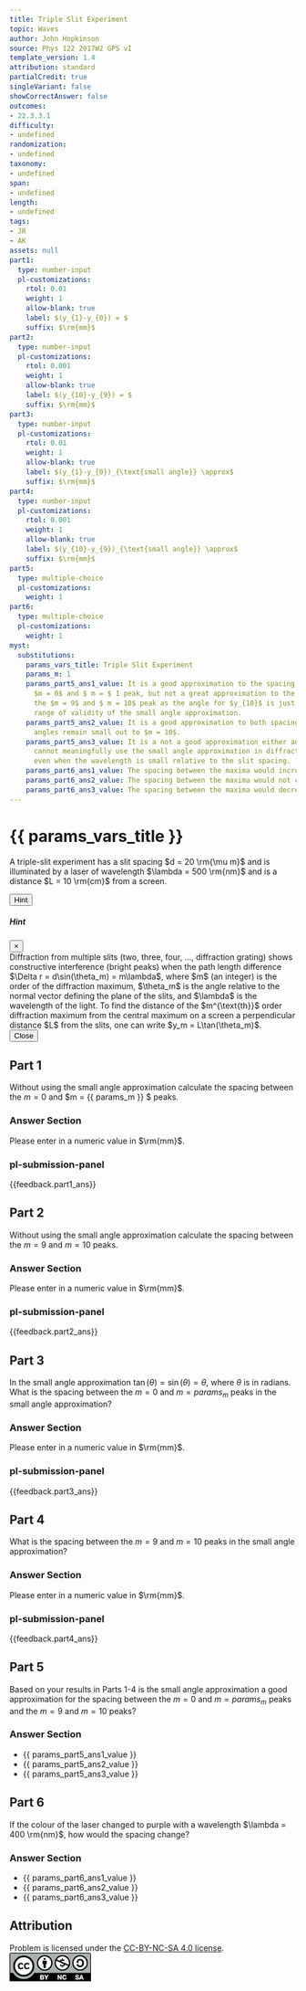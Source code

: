 ```yaml
---
title: Triple Slit Experiment
topic: Waves
author: John Hopkinson
source: Phys 122 2017W2 GPS vI
template_version: 1.4
attribution: standard
partialCredit: true
singleVariant: false
showCorrectAnswer: false
outcomes:
- 22.3.3.1
difficulty:
- undefined
randomization:
- undefined
taxonomy:
- undefined
span:
- undefined
length:
- undefined
tags:
- JR
- AK
assets: null
part1:
  type: number-input
  pl-customizations:
    rtol: 0.01
    weight: 1
    allow-blank: true
    label: $(y_{1}-y_{0}) = $
    suffix: $\rm{mm}$
part2:
  type: number-input
  pl-customizations:
    rtol: 0.001
    weight: 1
    allow-blank: true
    label: $(y_{10}-y_{9}) = $
    suffix: $\rm{mm}$
part3:
  type: number-input
  pl-customizations:
    rtol: 0.01
    weight: 1
    allow-blank: true
    label: $(y_{1}-y_{0})_{\text{small angle}} \approx$
    suffix: $\rm{mm}$
part4:
  type: number-input
  pl-customizations:
    rtol: 0.001
    weight: 1
    allow-blank: true
    label: $(y_{10}-y_{9})_{\text{small angle}} \approx$
    suffix: $\rm{mm}$
part5:
  type: multiple-choice
  pl-customizations:
    weight: 1
part6:
  type: multiple-choice
  pl-customizations:
    weight: 1
myst:
  substitutions:
    params_vars_title: Triple Slit Experiment
    params_m: 1
    params_part5_ans1_value: It is a good approximation to the spacing between the
      $m = 0$ and $ m = $ 1 peak, but not a great approximation to the spacing between
      the $m = 9$ and $ m = 10$ peak as the angle for $y_{10}$ is just outside the
      range of validity of the small angle approximation.
    params_part5_ans2_value: It is a good approximation to both spacings since the
      angles remain small out to $m = 10$.
    params_part5_ans3_value: It is a not a good approximation either angle as one
      cannot meaningfully use the small angle approximation in diffraction problems
      even when the wavelength is small relative to the slit spacing.
    params_part6_ans1_value: The spacing between the maxima would increase.
    params_part6_ans2_value: The spacing between the maxima would not change.
    params_part6_ans3_value: The spacing between the maxima would decrease.
---
```

# {{ params_vars_title }}
A triple-slit experiment has a slit spacing $d = 20 \rm{\mu m}$ and is illuminated by a laser of wavelength $\lambda = 500 \rm{nm}$ and is a distance $L = 10 \rm{cm}$ from a screen.

<!-- Button trigger modal -->

<button type="button" class="btn btn-primary" data-toggle="modal" data-target="#exampleModalLong">
  Hint
</button>

<!-- Modal -->

<div class="modal fade" id="exampleModalLong" tabindex="-1" role="dialog" aria-labelledby="exampleModalLongTitle" aria-hidden="true">
  <div class="modal-dialog" role="document">
        <div class="modal-content">
          <div class="modal-header">
            <h5 class="modal-title" id="exampleModalLongTitle">Hint</h5>
            <button type="button" class="close" data-dismiss="modal" aria-label="Close">
              <span aria-hidden="true">&times;</span>
            </button>
          </div>
          <div class="modal-body">
          Diffraction from multiple slits (two, three, four, ..., diffraction grating) shows constructive interference (bright peaks) when the path length difference $\Delta r = d\sin(\theta_m) = m\lambda$, where $m$ (an integer) is the order of the diffraction maximum, $\theta_m$ is the angle relative to the normal vector defining the plane of the slits, and $\lambda$ is the wavelength of the light. To find the distance of the $m^{\text{th}}$ order diffraction maximum from the central maximum on a screen a perpendicular distance $L$ from the slits, one can write $y_m = L\tan(\theta_m)$.
          </div>
          <div class="modal-footer">
            <button type="button" class="btn btn-secondary" data-dismiss="modal">Close</button>
          </div>
    </div>
  </div>
</div>

## Part 1

Without using the small angle approximation calculate the spacing between the $m = 0$ and $m = {{ params_m }} $ peaks.

### Answer Section

Please enter in a numeric value in $\rm{mm}$.

### pl-submission-panel

{{feedback.part1_ans}}

## Part 2

Without using the small angle approximation calculate the spacing between the $m = 9$ and $m = 10$ peaks.

### Answer Section

Please enter in a numeric value in $\rm{mm}$.

### pl-submission-panel

{{feedback.part2_ans}}

## Part 3

In the small angle approximation $\tan(\theta) = \sin(\theta) = \theta$, where $\theta$ is in radians. What is the spacing between the $m = 0$ and $m = {{ params_m }}$ peaks in the small angle approximation?

### Answer Section

Please enter in a numeric value in $\rm{mm}$.

### pl-submission-panel

{{feedback.part3_ans}}

## Part 4

What is the spacing between the $m = 9$ and $m = 10$ peaks in the small angle approximation?

### Answer Section

Please enter in a numeric value in $\rm{mm}$.

### pl-submission-panel

{{feedback.part4_ans}}

## Part 5

Based on your results in Parts 1-4 is the small angle approximation a good approximation for the spacing between the $m = 0$ and $m = {{ params_m }}$ peaks and the $m = 9$ and $m = 10$ peaks?

### Answer Section

- {{ params_part5_ans1_value }}
- {{ params_part5_ans2_value }}
- {{ params_part5_ans3_value }}

## Part 6

If the colour of the laser changed to purple with a wavelength $\lambda = 400 \rm{nm}$, how would the spacing change?

### Answer Section

- {{ params_part6_ans1_value }}
- {{ params_part6_ans2_value }}
- {{ params_part6_ans3_value }}

## Attribution

Problem is licensed under the [CC-BY-NC-SA 4.0 license](https://creativecommons.org/licenses/by-nc-sa/4.0/).<br> ![The Creative Commons 4.0 license requiring attribution-BY, non-commercial-NC, and share-alike-SA license.](https://raw.githubusercontent.com/firasm/bits/master/by-nc-sa.png)
